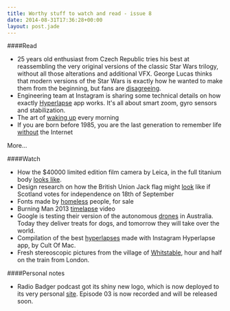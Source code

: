 ```yaml
---
title: Worthy stuff to watch and read - issue 8
date: 2014-08-31T17:36:28+00:00
layout: post.jade
---
```


####Read

* 25 years old enthusiast from Czech Republic tries his best at reassembling the very original versions of the classic Star Wars trilogy, without all those alterations and additional VFX. George Lucas thinks that modern versions of the Star Wars is exactly how he wanted to make them from the beginning, but fans are [disagreeing](http://www.theatlantic.com/technology/archive/2014/08/the-star-wars-george-lucas-doesnt-want-you-to-see/379184/).
* Engineering team at Instagram is sharing some technical details on how exactly [Hyperlapse](http://instagram-engineering.tumblr.com/post/95922900787/hyperlapse) app works. It's all about smart zoom, gyro sensors and stabilization.
* The art of [waking up](https://medium.com/matter/waking-up-is-hard-to-do-c720dc9617a8) every morning
* If you are born before 1985, you are the last generation to remember life [without](http://qz.com/252456/what-it-feels-like-to-be-the-last-generation-to-remember-life-before-the-internet/) the Internet

More...

####Watch

* How the $40000 limited edition film camera by Leica, in the full titanium body [looks like](http://petapixel.com/2014/08/30/gorgeous-rare-leica-mp-titanium-available-first-time-outside-japan/).
* Design research on how the British Union Jack flag might [look](http://www.creativereview.co.uk/cr-blog/2014/august/what-the-fuk) like if Scotland votes for independence on 18th of September
* Fonts made by [homeless](http://www.homelessfonts.org) people, for sale
* Burning Man 2013 [timelapse](https://vimeo.com/103975643) video
* Google is testing their version of the autonomous [drones](http://www.bbc.co.uk/news/technology-28964260) in Australia. Today they deliver treats for dogs, and tomorrow they will take over the world.
* Compilation of the best [hyperlapses](http://www.cultofmac.com/292889/12-best-instagram-hyperlapse-videos/) made with Instagram Hyperlapse app, by Cult Of Mac.
* Fresh stereoscopic pictures from the village of [Whitstable](http://phereo.com/album/5401046cd475fec76c000194), hour and half on the train from London.

####Personal notes

* Radio Badger podcast got its shiny new logo, which is now deployed to its very personal [site](http://radiobadger.com/). Episode 03 is now recorded and will be released soon.
